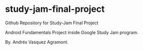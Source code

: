 # study-jam-final-project
Github Repository for Study-Jam Final Project

Android Fundamentals Project inside Google Study Jam program.

By. Andrés Vasquez Agramont. 

